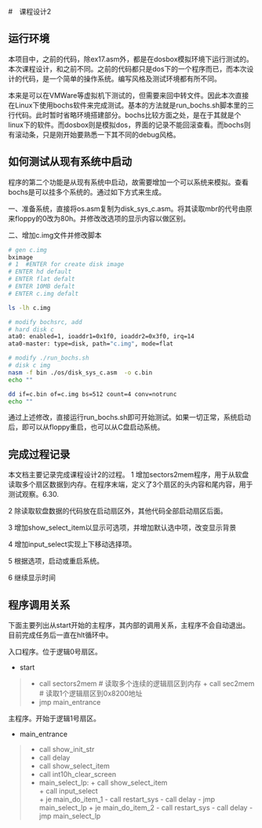 
#　课程设计2　

## 运行环境
本项目中，之前的代码，除ex17.asm外，都是在dosbox模拟环境下运行测试的。本次课程设计，和之前不同。之前的代码都只是dos下的一个程序而已，而本次设计的代码，是一个简单的操作系统。编写风格及测试环境都有所不同。

本来是可以在VMWare等虚拟机下测试的，但需要来回中转文件。因此本次直接在Linux下使用bochs软件来完成测试。基本的方法就是run_bochs.sh脚本里的三行代码。此时暂时省略环境搭建部分。bochs比较方面之处，是在于其就是个linux下的软件。而dosbox则是模拟dos，界面的记录不能回滚查看。而bochs则有滚动条，只是刚开始要熟悉一下其不同的debug风格。



## 如何测试从现有系统中启动

程序的第二个功能是从现有系统中启动，故需要增加一个可以系统来模拟。查看bochs是可以挂多个系统的。通过如下方式来生成。

一、准备系统，直接将os.asm复制为disk_sys_c.asm。将其读取mbr的代号由原来floppy的0改为80h。并修改改选项的显示内容以做区别。

二、增加c.img文件并修改脚本
```bash
# gen c.img
bximage 
# 1  #ENTER for create disk image
# ENTER hd default 
# ENTER flat defalt
# ENTER 10MB defalt
# ENTER c.img defalt

ls -lh c.img

# modify bochsrc, add
# hard disk c
ata0: enabled=1, ioaddr1=0x1f0, ioaddr2=0x3f0, irq=14
ata0-master: type=disk, path="c.img", mode=flat

# modify ./run_bochs.sh
# disk c img
nasm -f bin ./os/disk_sys_c.asm  -o c.bin
echo ""

dd if=c.bin of=c.img bs=512 count=4 conv=notrunc
echo ""

```
通过上述修改，直接运行run_bochs.sh即可开始测试。如果一切正常，系统启动后，即可以从floppy重启，也可以从C盘启动系统。


## 完成过程记录

本文档主要记录完成课程设计2的过程。
1 增加sectors2mem程序，用于从软盘读取多个扇区数据到内存。在程序末端，定义了3个扇区的头内容和尾内容，用于测试观察。6.30.

2 除读取软盘数据的代码放在启动扇区外，其他代码全部启动扇区后面。

3 增加show_select_item以显示可选项，并增加默认选中项，改变显示背景

4 增加input_select实现上下移动选择项。

5 根据选项，启动或重启系统。

6 继续显示时间




## 程序调用关系
下面主要列出从start开始的主程序，其内部的调用关系，主程序不会自动退出。目前完成任务后一直在hlt循环中。

入口程序。位于逻辑0号扇区。



* start

> * call sectors2mem  # 读取多个连续的逻辑扇区到内存
     + call sec2mem   # 读取1个逻辑扇区到0x8200地址
> * jmp main_entrance


主程序。开始于逻辑1号扇区。

* main_entrance

> * call show_init_str 
> * call delay
> * call show_select_item        
> * call int10h_clear_screen
> * main_select_lp:
    + call show_select_item        
    + call input_select   
    + je main_do_item_1
        - call restart_sys
        - call delay
        - jmp main_select_lp
    + je main_do_item_2
        - call restart_sys
        - call delay
        - jmp main_select_lp
        




